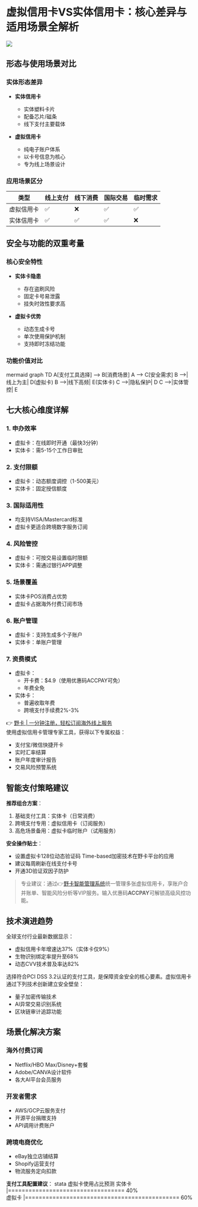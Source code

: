 # 虚拟信用卡VS实体信用卡：核心差异与适用场景全解析

![](https://bbtdd.com/yeka)

## 形态与使用场景对比

### 实体形态差异
- **实体信用卡**
  - 实体塑料卡片
  - 配备芯片/磁条
  - 线下支付主要载体

- **虚拟信用卡**
  - 纯电子账户体系
  - 以卡号信息为核心
  - 专为线上场景设计

### 应用场景区分
| 类型       | 线上支付 | 线下消费 | 国际交易 | 临时需求 |
|------------|----------|----------|----------|----------|
| 虚拟信用卡 | ✅        | ❌        | ✅        | ✅        |
| 实体信用卡 | ✅        | ✅        | ✅        | ❌        |

## 安全与功能的双重考量

### 核心安全特性
- **实体卡隐患**
  - 存在盗刷风险
  - 固定卡号易泄露
  - 挂失时效性要求高

- **虚拟卡优势**
  - 动态生成卡号
  - 单次使用保护机制
  - 支持即时冻结功能

### 功能价值对比
mermaid
graph TD
    A[支付工具选择] --> B[消费场景]
    A --> C[安全需求]
    B -->|线上为主| D(虚拟卡)
    B -->|线下高频| E(实体卡)
    C -->|隐私保护| D
    C -->|实体管控| E


## 七大核心维度详解

### 1. 申办效率
- 虚拟卡：在线即时开通（最快3分钟）
- 实体卡：需5-15个工作日审批

### 2. 支付限额
- 虚拟卡：动态额度调控（1-500美元）
- 实体卡：固定授信额度

### 3. 国际适用性
- 均支持VISA/Mastercard标准
- 虚拟卡更适合跨境数字服务订阅

### 4. 风险管控
- 虚拟卡：可按交易设置临时限额
- 实体卡：需通过银行APP调整

### 5. 场景覆盖
- 实体卡POS消费占优势
- 虚拟卡占据海外付费订阅市场

### 6. 账户管理
- 虚拟卡：支持生成多个子账户
- 实体卡：单账户管理

### 7. 资费模式
- 虚拟卡：
  - 开卡费：$4.9（使用优惠码ACCPAY可免）
  - 年费全免
- 实体卡：
  - 普遍收取年费
  - 跨境支付手续费2%-3%

👉 [野卡 | 一分钟注册，轻松订阅海外线上服务](https://bbtdd.com/yeka)  
使用虚拟信用卡管理专家工具，获得以下专属权益：
- 支付宝/微信快捷开卡
- 实时汇率结算
- 账户年度审计报告
- 交易风险预警系统

## 智能支付策略建议

**推荐组合方案**：
1. 基础支付工具：实体卡（日常消费）
2. 跨境支付专用：虚拟信用卡（订阅服务）
3. 高危场景备用：虚拟卡临时账户（试用服务）

**安全操作贴士**：
- 设置虚拟卡128位动态验证码
Time-based加密技术在野卡平台的应用
- 建议每周刷新在线支付卡号
- 开通3D验证双因子防护

> 专业建议：通过👉[野卡智能管理系统](https://bbtdd.com/yeka)统一管理多张虚拟信用卡，享账户合并账单、智能风险分析等VIP服务。输入优惠码**ACCPAY**可解锁高级风控功能。

## 技术演进趋势
全球支付行业最新数据显示：
- 虚拟信用卡年增速达37%（实体卡仅9%）
- 生物识别绑定率提升至68%
- 动态CVV技术普及率达82%

选择符合PCI DSS 3.2认证的支付工具，是保障资金安全的核心要素。虚拟信用卡通过下列技术创新建立安全壁垒：
- 量子加密传输技术
- AI异常交易识别系统
- 区块链审计追踪功能

## 场景化解决方案

### 海外付费订阅
- Netflix/HBO Max/Disney+套餐
- Adobe/CANVA设计软件
- 各大AI平台会员服务

### 开发者需求
- AWS/GCP云服务支付
- 开源平台捐赠支持
- API调用计费账户

### 跨境电商优化
- eBay独立店铺结算
- Shopify运营支付
- 物流服务定向扣款

**支付工具配置建议**：
stata
虚拟卡使用占比预测
实体卡     |================================== 40%  
虚拟卡     |============================================= 60%